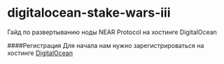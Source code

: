 # digitalocean-stake-wars-iii
Гайд по развертыванию ноды NEAR Protocol на хостинге DigitalOcean

####Регистрация
Для начала нам нужно зарегистрироваться на хостинге [DigitalOcean]([http://example.com/](https://cloud.digitalocean.com/registrations/new) "DigitalOcean")
